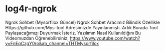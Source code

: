 # log4r-ngrok
Ngrok Sohbet (Mysorfilox Güncel)
Ngrok Sohbet Aracımız Bilindik Özellikle Https://github.com/Mys-tool Adresimizde Yayınlanmıştı.
Artık Burada  Tool Paylaşacağımızı Duyurmak İsteriz.
Yazılımın Nasıl Kullanıldığını  Bu Videomuzdan Öğrenebilirsiniz; https://www.youtube.com/watch?v=FnEqCzgY0ro&ab_channel=THTMysorfilox
